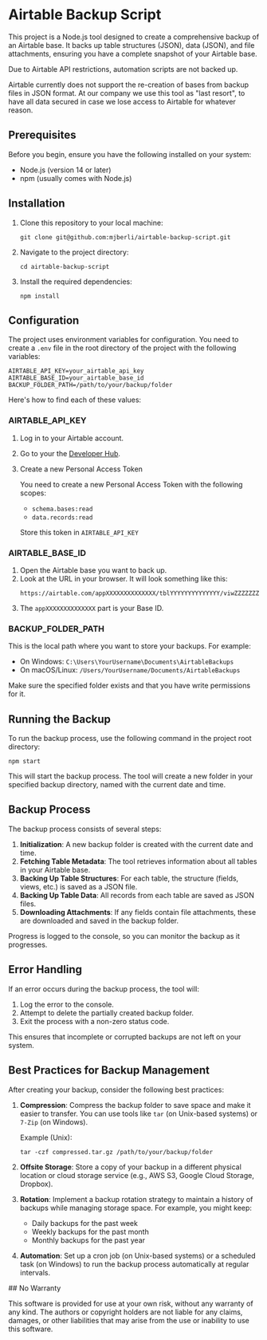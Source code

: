 # Airtable Backup Script

This project is a Node.js tool designed to create a comprehensive backup of an Airtable base. It backs up table structures (JSON), data (JSON), and file attachments, ensuring you have a complete snapshot of your Airtable base.

Due to Airtable API restrictions, automation scripts are not backed up.

Airtable currently does not support the re-creation of bases from backup files in JSON format. At our company we use this tool as "last resort", to have all data secured in case we lose access to Airtable for whatever reason.

## Prerequisites

Before you begin, ensure you have the following installed on your system:

- Node.js (version 14 or later)
- npm (usually comes with Node.js)

## Installation

1. Clone this repository to your local machine:
   ```
   git clone git@github.com:mjberli/airtable-backup-script.git
   ```

2. Navigate to the project directory:
   ```
   cd airtable-backup-script
   ```

3. Install the required dependencies:
   ```
   npm install
   ```

## Configuration

The project uses environment variables for configuration. You need to create a `.env` file in the root directory of the project with the following variables:

```
AIRTABLE_API_KEY=your_airtable_api_key
AIRTABLE_BASE_ID=your_airtable_base_id
BACKUP_FOLDER_PATH=/path/to/your/backup/folder
```

Here's how to find each of these values:

### AIRTABLE_API_KEY

1. Log in to your Airtable account.
2. Go to your the [Developer Hub](https://airtable.com/create/tokens).
3. Create a new Personal Access Token

   You need to create a new Personal Access Token with the following scopes:

   - `schema.bases:read`
   - `data.records:read`

   Store this token in `AIRTABLE_API_KEY`

### AIRTABLE_BASE_ID

1. Open the Airtable base you want to back up.
2. Look at the URL in your browser. It will look something like this:
   ```
   https://airtable.com/appXXXXXXXXXXXXXX/tblYYYYYYYYYYYYYY/viwZZZZZZZZZZZZZZ
   ```
3. The `appXXXXXXXXXXXXXX` part is your Base ID.

### BACKUP_FOLDER_PATH

This is the local path where you want to store your backups. For example:
- On Windows: `C:\Users\YourUsername\Documents\AirtableBackups`
- On macOS/Linux: `/Users/YourUsername/Documents/AirtableBackups`

Make sure the specified folder exists and that you have write permissions for it.

## Running the Backup

To run the backup process, use the following command in the project root directory:

```
npm start
```

This will start the backup process. The tool will create a new folder in your specified backup directory, named with the current date and time.

## Backup Process

The backup process consists of several steps:

1. **Initialization**: A new backup folder is created with the current date and time.
2. **Fetching Table Metadata**: The tool retrieves information about all tables in your Airtable base.
3. **Backing Up Table Structures**: For each table, the structure (fields, views, etc.) is saved as a JSON file.
4. **Backing Up Table Data**: All records from each table are saved as JSON files.
5. **Downloading Attachments**: If any fields contain file attachments, these are downloaded and saved in the backup folder.

Progress is logged to the console, so you can monitor the backup as it progresses.

## Error Handling

If an error occurs during the backup process, the tool will:

1. Log the error to the console.
2. Attempt to delete the partially created backup folder.
3. Exit the process with a non-zero status code.

This ensures that incomplete or corrupted backups are not left on your system.

## Best Practices for Backup Management

After creating your backup, consider the following best practices:

1. **Compression**: Compress the backup folder to save space and make it easier to transfer. You can use tools like `tar` (on Unix-based systems) or `7-Zip` (on Windows).

   Example (Unix):
   ```
   tar -czf compressed.tar.gz /path/to/your/backup/folder
   ```

2. **Offsite Storage**: Store a copy of your backup in a different physical location or cloud storage service (e.g., AWS S3, Google Cloud Storage, Dropbox).

3. **Rotation**: Implement a backup rotation strategy to maintain a history of backups while managing storage space. For example, you might keep:
   - Daily backups for the past week
   - Weekly backups for the past month
   - Monthly backups for the past year

4. **Automation**: Set up a cron job (on Unix-based systems) or a scheduled task (on Windows) to run the backup process automatically at regular intervals.

## No Warranty

This software is provided for use at your own risk, without any warranty of any kind. The authors or copyright holders are not liable for any claims, damages, or other liabilities that may arise from the use or inability to use this software.